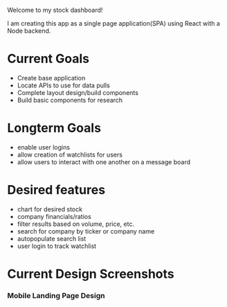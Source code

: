 Welcome to my stock dashboard!

I am creating this app as a single page application(SPA) using React with a Node backend.

# Current Goals
* Create base application
* Locate APIs to use for data pulls
* Complete layout design/build components
* Build basic components for research

# Longterm Goals
* enable user logins
* allow creation of watchlists for users
* allow users to interact with one another on a message board

# Desired features
* chart for desired stock
* company financials/ratios
* filter results based on volume, price, etc.
* search for company by ticker or company name
* autopopulate search list
* user login to track watchlist

# Current Design Screenshots

### Mobile Landing Page Design

<img src ="src/siteImages/assets/Landing-mobile.png" width="3
00">
